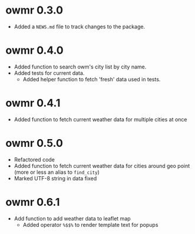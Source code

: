 # owmr 0.3.0

* Added a `NEWS.md` file to track changes to the package.

# owmr 0.4.0

* Added function to search owm's city list by city name.
* Added tests for current data.
   - Added helper function to fetch 'fresh' data used in tests.

# owmr 0.4.1

* Added function to fetch current weather data for multiple cities at once

# owmr 0.5.0

* Refactored code
* Added function to fetch current weather data for cities around geo point (more or less an alias to `find_city`)
* Marked UTF-8 string in data fixed

# owmr 0.6.1

* Add function to add weather data to leaflet map
  - Added operator `%$$%` to render template text for popups 
